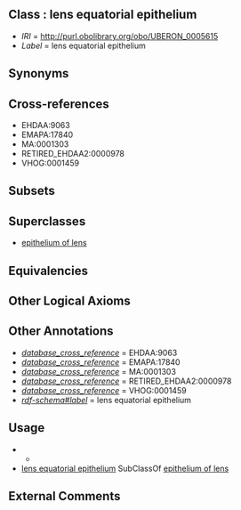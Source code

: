 
## Class : lens equatorial epithelium

 * *IRI* = http://purl.obolibrary.org/obo/UBERON_0005615
 * *Label* = lens equatorial epithelium

## Synonyms


## Cross-references

 * EHDAA:9063
 * EMAPA:17840
 * MA:0001303
 * RETIRED_EHDAA2:0000978
 * VHOG:0001459

## Subsets


## Superclasses

 * [epithelium of lens](../../UBERON/03/UBERON_0001803.md)

## Equivalencies


## Other Logical Axioms


## Other Annotations

 * *[database_cross_reference](../../ef/oboInOwl#hasDbXref.md)* = EHDAA:9063
 * *[database_cross_reference](../../ef/oboInOwl#hasDbXref.md)* = EMAPA:17840
 * *[database_cross_reference](../../ef/oboInOwl#hasDbXref.md)* = MA:0001303
 * *[database_cross_reference](../../ef/oboInOwl#hasDbXref.md)* = RETIRED_EHDAA2:0000978
 * *[database_cross_reference](../../ef/oboInOwl#hasDbXref.md)* = VHOG:0001459
 * *[rdf-schema#label](../../el/rdf-schema#label.md)* = lens equatorial epithelium

## Usage

 * -
 * [lens equatorial epithelium](../../UBERON/15/UBERON_0005615.md) SubClassOf [epithelium of lens](../../UBERON/03/UBERON_0001803.md)

## External Comments

